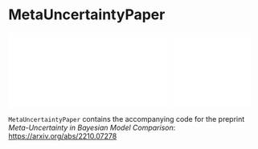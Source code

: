 
<!-- README.md is generated from README.Rmd. Please edit that file -->

# MetaUncertaintyPaper

<!-- badges: start -->
<!-- badges: end -->

<embed
src="output/plots/experiment-1-level-3-predictive-mixture-x-1.pdf"
style="width:32.0%" /><embed
src="output/plots/experiment-1-level-3-predictive-mixture-x-2.pdf"
style="width:32.0%" /><embed
src="output/plots/experiment-1-level-3-predictive-mixture-x-3.pdf"
style="width:32.0%" />

`MetaUncertaintyPaper` contains the accompanying code for the preprint
*Meta-Uncertainty in Bayesian Model Comparison*:
<https://arxiv.org/abs/2210.07278>
